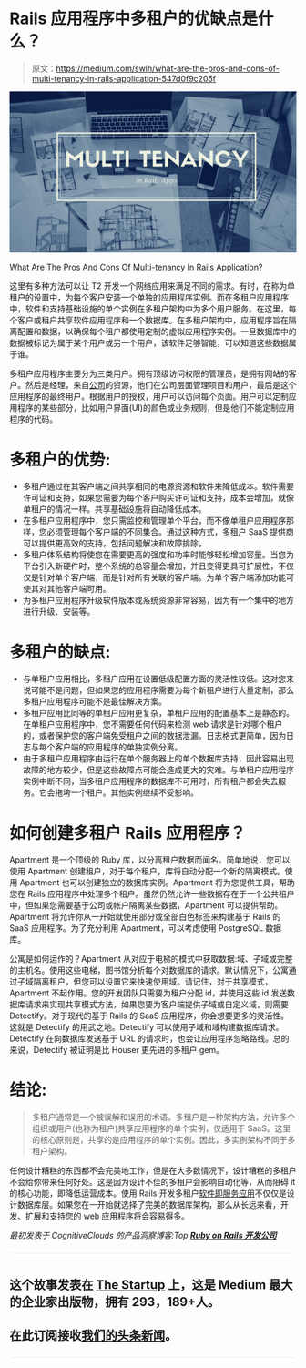 # Rails 应用程序中多租户的优缺点是什么？

> 原文：<https://medium.com/swlh/what-are-the-pros-and-cons-of-multi-tenancy-in-rails-application-547d0f9c205f>

![](img/f8bea01119661dea4e9a5c26320fcb05.png)

What Are The Pros And Cons Of Multi-tenancy In Rails Application?

这里有多种方法可以让 T2 开发一个网络应用来满足不同的需求。有时，在称为单租户的设置中，为每个客户安装一个单独的应用程序实例。而在多租户应用程序中，软件和支持基础设施的单个实例在多租户架构中为多个用户服务。在这里，每个客户或租户共享软件应用程序和一个数据库。在多租户架构中，应用程序旨在隔离配置和数据，以确保每个租户都使用定制的虚拟应用程序实例。一旦数据库中的数据被标记为属于某个用户或另一个用户，该软件足够智能，可以知道这些数据属于谁。

多租户应用程序主要分为三类用户。拥有顶级访问权限的管理员，是拥有网站的客户。然后是经理，来自[公司](https://www.datadab.com/)的资源，他们在公司层面管理项目和用户，最后是这个应用程序的最终用户。根据用户的授权，用户可以访问每个页面。用户可以定制应用程序的某些部分，比如用户界面(UI)的颜色或业务规则，但是他们不能定制应用程序的代码。

# 多租户的优势:

*   多租户通过在其客户端之间共享相同的电源资源和软件来降低成本。软件需要许可证和支持，如果您需要为每个客户购买许可证和支持，成本会增加，就像单租户的情况一样。共享基础设施将自动降低成本。
*   在多租户应用程序中，您只需监控和管理单个平台，而不像单租户应用程序那样，您必须管理每个客户端的不同集合。通过这种方式，多租户 SaaS 提供商可以提供更高效的支持，包括问题解决和故障排除。
*   多租户体系结构将使您在需要更高的强度和功率时能够轻松增加容量。当您为平台引入新硬件时，整个系统的总容量会增加，并且变得更具可扩展性，不仅仅是针对单个客户端，而是针对所有关联的客户端。为单个客户端添加功能可使其对其他客户端可用。
*   为多租户应用程序升级软件版本或系统资源非常容易，因为有一个集中的地方进行升级、安装等。

# 多租户的缺点:

*   与单租户应用相比，多租户应用在设置低级配置方面的灵活性较低。这对您来说可能不是问题，但如果您的应用程序需要为每个新租户进行大量定制，那么多租户应用程序可能不是最佳解决方案。
*   多租户应用比同等的单租户应用更复杂，单租户应用的配置基本上是静态的。在单租户应用程序中，您不需要任何代码来检测 web 请求是针对哪个租户的，或者保护您的客户端免受租户之间的数据泄漏。日志格式更简单，因为日志与每个客户端的应用程序的单独实例分离。
*   由于多租户应用程序由运行在单个服务器上的单个数据库支持，因此容易出现故障的地方较少，但是这些故障点可能会造成更大的灾难。与单租户应用程序实例中断不同，当多租户应用程序的数据库不可用时，所有租户都会失去服务。它会拖垮一个租户。其他实例继续不受影响。

# 如何创建多租户 Rails 应用程序？

Apartment 是一个顶级的 Ruby 库，以分离租户数据而闻名。简单地说，您可以使用 Apartment 创建租户，对于每个租户，库将自动分配一个新的隔离模式。使用 Apartment 也可以创建独立的数据库实例。Apartment 将为您提供工具，帮助您在 Rails 应用程序中处理多个租户。虽然仍然允许一些数据存在于一个公共租户中，但如果您需要基于公司或帐户隔离某些数据，Apartment 可以提供帮助。Apartment 将允许你从一开始就使用部分或全部白色标签来构建基于 Rails 的 SaaS 应用程序。为了充分利用 Apartment，可以考虑使用 PostgreSQL 数据库。

公寓是如何运作的？Apartment 从对应于电梯的模式中获取数据:域、子域或完整的主机名。使用这些电梯，图书馆分析每个对数据库的请求。默认情况下，公寓通过子域隔离租户，但您可以设置它来快速使用域。请记住，对于共享模式，Apartment 不起作用。您的开发团队只需要为租户分配 id，并使用这些 id 发送数据库请求来实现共享模式方法，如果您要为客户端提供子域或自定义域，则需要 Detectify。对于现代的基于 Rails 的 SaaS 应用程序，你会想要更多的灵活性。这就是 Detectify 的用武之地。Detectify 可以使用子域和域构建数据库请求。Detectify 在向数据库发送基于 URL 的请求时，也会让应用程序忽略路线。总的来说，Detectify 被证明是比 Houser 更先进的多租户 gem。

# 结论:

> 多租户通常是一个被误解和误用的术语。多租户是一种架构方法，允许多个组织或用户(也称为租户)共享应用程序的单个实例，仅适用于 SaaS。这里的核心原则是，共享的是应用程序的单个实例。因此，多实例架构不同于多租户架构。

任何设计糟糕的东西都不会完美地工作，但是在大多数情况下，设计糟糕的多租户不会给你带来任何好处。这是因为设计不佳的多租户会影响自动化等，从而阻碍 it 的核心功能，即降低运营成本。使用 Rails 开发多租户[软件即服务应用](https://www.cognitiveclouds.com/custom-software-development-services/saas-application-development-company)不仅仅是设计数据库层。如果您在一开始就选择了完美的数据库架构，那么从长远来看，开发、扩展和支持您的 web 应用程序将会容易得多。

*最初发表于 CognitiveClouds 的产品洞察博客:Top* [***Ruby on Rails 开发公司***](https://www.cognitiveclouds.com/custom-software-development-services/ruby-on-rails-development-company)

![](img/731acf26f5d44fdc58d99a6388fe935d.png)

## 这个故事发表在 [The Startup](https://medium.com/swlh) 上，这是 Medium 最大的企业家出版物，拥有 293，189+人。

## 在此订阅接收[我们的头条新闻](http://growthsupply.com/the-startup-newsletter/)。

![](img/731acf26f5d44fdc58d99a6388fe935d.png)